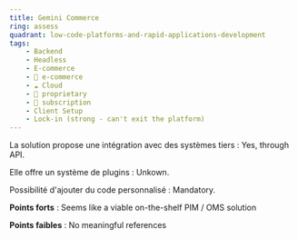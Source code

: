 ```yaml
---
title: Gemini Commerce
ring: assess
quadrant: low-code-platforms-and-rapid-applications-development
tags:
    - Backend
    - Headless
    - E-commerce
    - 🛒 e-commerce
    - ☁️ Cloud
    - 🔐 proprietary
    - 🔁 subscription
    - Client Setup
    - Lock-in (strong - can't exit the platform)
---
```


La solution propose une intégration avec des systèmes tiers : Yes, through API.

Elle offre un système de plugins : Unkown.

Possibilité d'ajouter du code personnalisé : Mandatory.

**Points forts** : Seems like a viable on-the-shelf PIM / OMS solution

**Points faibles** : No meaningful references
